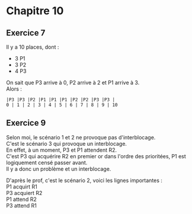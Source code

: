 # Chapitre 10



## Exercice 7
Il y a 10 places, dont :    
- 3 P1    
- 3 P2    
- 4 P3     

On sait que P3 arrive à 0, P2 arrive à 2 et P1 arrive à 3.    
Alors :       
```
|P3 |P3 |P2 |P1 |P1 |P1 |P2 |P2 |P3 |P3 |    
0 | 1 | 2 | 3 | 4 | 5 | 6 | 7 | 8 | 9 | 10
```    



## Exercice 9
Selon moi, le scénario 1 et 2 ne provoque pas d'interblocage.    
C'est le scénario 3 qui provoque un interblocage.    
En effet, à un moment, P3 et P1 attendent R2.    
C'est P3 qui acquérire R2 en premier or dans l'ordre des prioritées, P1 est logiquement censé passer avant.    
Il y a donc un problème et un interblocage.    

D'après le prof, c'est le scénario 2, voici les lignes importantes :    
P1 acquirt R1    
P3 acquiert R2    
P1 attend R2    
P3 attend R1    